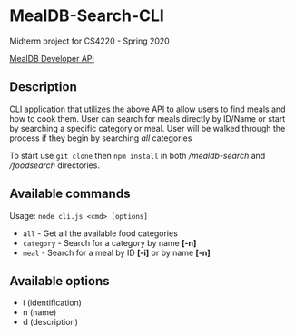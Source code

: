 # MealDB-Search-CLI
Midterm project for CS4220 - Spring 2020

[MealDB Developer API](https://themealdb.com/api.php "The MealDB API")

## Description

CLI application that utilizes the above API to allow users to find meals and how to cook them. User can search for meals directly by ID/Name or start by searching a specific category or meal. User will be walked through the process if they begin by searching *all* categories

To start use `git clone` then `npm install` in both */mealdb-search* and */foodsearch* directories.

## Available commands 

Usage: `node cli.js <cmd> [options]`
 - `all` - Get all the available food categories
 - `category` - Search for a category by name **[-n]**
 - `meal` - Search for a meal by ID **[-i]** or by name **[-n]**

## Available options

 - i (identification)
 - n (name)
 - d (description)